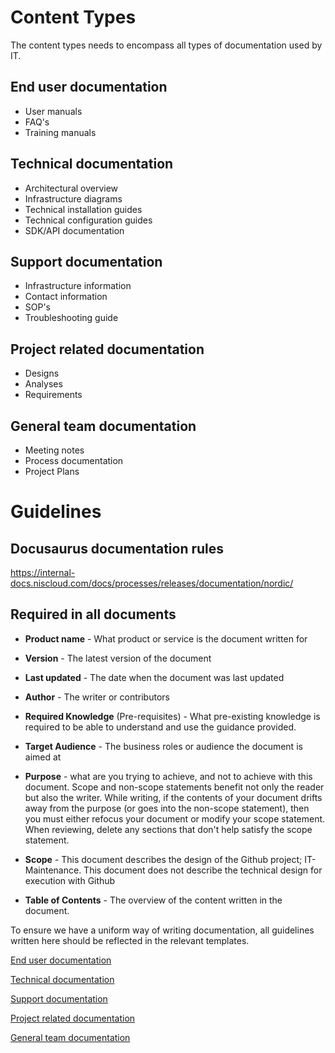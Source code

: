 # Content Types
The content types needs to encompass all types of documentation used by IT.

## End user documentation
- User manuals
- FAQ's
- Training manuals

## Technical documentation
- Architectural overview
- Infrastructure diagrams
- Technical installation guides
- Technical configuration guides
- SDK/API documentation

## Support documentation
- Infrastructure information
- Contact information
- SOP's
- Troubleshooting guide

## Project related documentation
- Designs
- Analyses
- Requirements

## General team documentation
- Meeting notes
- Process documentation
- Project Plans

# Guidelines

## Docusaurus documentation rules
https://internal-docs.niscloud.com/docs/processes/releases/documentation/nordic/

## Required in all documents
- **Product name** - What product or service is the document written for

- **Version** - The latest version of the document

- **Last updated** - The date when the document was last updated

- **Author** - The writer or contributors 

- **Required Knowledge** (Pre-requisites) - What pre-existing knowledge is required to be able to understand and use the guidance provided.

- **Target Audience** - The business roles or audience the document is aimed at 

- **Purpose** - what are you trying to achieve, and not to achieve with this document. Scope and non-scope statements benefit not only the reader but also the writer. While writing, if the contents of your document drifts away from the purpose (or goes into the non-scope statement), then you must either refocus your document or modify your scope statement. When reviewing, delete any sections that don't help satisfy the scope statement.

- **Scope** - This document describes the design of the Github project; IT-Maintenance. This document does not describe the technical design for execution with Github

- **Table of Contents** - The overview of the content written in the document.


To ensure we have a uniform way of writing documentation, all guidelines written here should be reflected in the relevant  templates.

[End user documentation](./Templates/End-user-documentation.md)


[Technical documentation](./Templates/Technical-documentation.md)


[Support documentation](./Templates/Support-documentation.md)


[Project related documentation](./Templates/Project-related-documentation.md)


[General team documentation](./Templates/General-team-documentation.md) 

